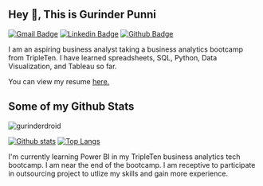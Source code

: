 ## Hey 👋, This is Gurinder Punni
[![Gmail Badge](https://img.shields.io/badge/-gurinderpunni15@gmail.com-c14438?style=flat&logo=Gmail&logoColor=white&link=mailto:gurinderpunni15@gmail.com)](mailto:gurinderpunni15@gmail.com) 
[![Linkedin Badge](https://img.shields.io/badge/-gurinderpunni-0072b1?style=flat&logo=Linkedin&logoColor=white&link=https://www.linkedin.com/in/gurinderpunni/)](https://www.linkedin.com/in/gurinderpunni/) [![Github Badge](https://img.shields.io/badge/-gurinderdroid-grey?style=flat&logo=github&logoColor=white&link=https://github.com/gurinder-droid/)](https://www.github.com/gurinder-droid/) <p align='left'>I am an aspiring business analyst taking a business analytics bootcamp from TripleTen. I have learned spreadsheets, SQL, Python, Data Visualization, and Tableau so far. </p><p align='left'> You can view my resume <a href='https://docs.google.com/document/d/1j0w2xw12COWaO2fylsuSX5b_zV8TpAyepYla_aUB2kg/edit?usp=sharing ' target=_blank><u>here</u>.</a></p>
## Some of my Github Stats
<p align=left> <img src=https://komarev.com/ghpvc/?username=gurinderdroid alt=gurinderdroid /> </p>

[![Github stats](https://github-readme-stats.vercel.app/api?username=gurinder-droid&show_icons=true&include_all_commits=true)](https://github.com/gurinderdroid/github-readme-stats)
[![Top Langs](https://github-readme-stats.vercel.app/api/top-langs/?username=gurinder-droid&layout=compact)](https://github.com/gurinderdroid/github-readme-stats)

I'm currently learning Power BI in my TripleTen business analytics tech bootcamp. I am near the end of the bootcamp. I am receptive to participate in outsourcing project to utlize my skills and gain more experience. 

  

